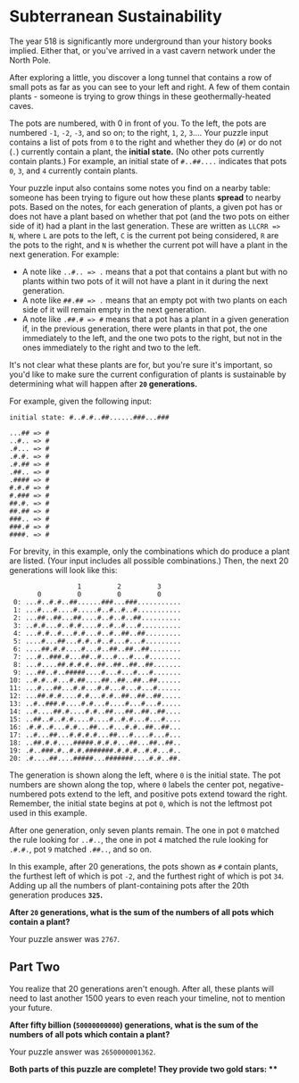# Subterranean Sustainability 
The year 518 is significantly more underground than your history books implied. Either that, or 
you've arrived in a vast cavern network under the North Pole.

After exploring a little, you discover a long tunnel that contains a row of small pots as far as 
you can see to your left and right. A few of them contain plants - someone is trying to grow things 
in these geothermally-heated caves.

The pots are numbered, with 0 in front of you. To the left, the pots are numbered `-1`, `-2`, `-3`, 
and so on; to the right, `1`, `2`, `3`.... Your puzzle input contains a list of pots from `0` to the 
right and whether they do (`#`) or do not (`.`) currently contain a plant, the __initial state.__ 
(No other pots currently contain plants.) For example, an initial state of `#..##....` indicates that 
pots `0`, `3`, and `4` currently contain plants.

Your puzzle input also contains some notes you find on a nearby table: someone has been trying to 
figure out how these plants __spread__ to nearby pots. Based on the notes, for each generation of 
plants, a given pot has or does not have a plant based on whether that pot (and the two pots on 
either side of it) had a plant in the last generation. These are written as `LLCRR => N`, where `L` 
are pots to the left, `C` is the current pot being considered, `R` are the pots to the right, and `N` 
is whether the current pot will have a plant in the next generation. For example:

 - A note like `..#.. => .` means that a pot that contains a plant but with no plants within two pots 
 of it will not have a plant in it during the next generation.
 - A note like `##.## => .` means that an empty pot with two plants on each side of it will remain 
 empty in the next generation.
 - A note like `.##.# => #` means that a pot has a plant in a given generation if, in the previous 
 generation, there were plants in that pot, the one immediately to the left, and the one two pots to 
 the right, but not in the ones immediately to the right and two to the left.

It's not clear what these plants are for, but you're sure it's important, so you'd like to make sure 
the current configuration of plants is sustainable by determining what will happen after 
__`20` generations.__

For example, given the following input:

```
initial state: #..#.#..##......###...###

...## => #
..#.. => #
.#... => #
.#.#. => #
.#.## => #
.##.. => #
.#### => #
#.#.# => #
#.### => #
##.#. => #
##.## => #
###.. => #
###.# => #
####. => #
```

For brevity, in this example, only the combinations which do produce a plant are listed. (Your input includes all possible combinations.) Then, the next 20 generations will look like this:

```
                 1         2         3     
       0         0         0         0     
 0: ...#..#.#..##......###...###...........
 1: ...#...#....#.....#..#..#..#...........
 2: ...##..##...##....#..#..#..##..........
 3: ..#.#...#..#.#....#..#..#...#..........
 4: ...#.#..#...#.#...#..#..##..##.........
 5: ....#...##...#.#..#..#...#...#.........
 6: ....##.#.#....#...#..##..##..##........
 7: ...#..###.#...##..#...#...#...#........
 8: ...#....##.#.#.#..##..##..##..##.......
 9: ...##..#..#####....#...#...#...#.......
10: ..#.#..#...#.##....##..##..##..##......
11: ...#...##...#.#...#.#...#...#...#......
12: ...##.#.#....#.#...#.#..##..##..##.....
13: ..#..###.#....#.#...#....#...#...#.....
14: ..#....##.#....#.#..##...##..##..##....
15: ..##..#..#.#....#....#..#.#...#...#....
16: .#.#..#...#.#...##...#...#.#..##..##...
17: ..#...##...#.#.#.#...##...#....#...#...
18: ..##.#.#....#####.#.#.#...##...##..##..
19: .#..###.#..#.#.#######.#.#.#..#.#...#..
20: .#....##....#####...#######....#.#..##.
```

The generation is shown along the left, where `0` is the initial state. The pot numbers are shown 
along the top, where `0` labels the center pot, negative-numbered pots extend to the left, and 
positive pots extend toward the right. Remember, the initial state begins at pot `0`, which is not 
the leftmost pot used in this example.

After one generation, only seven plants remain. The one in pot `0` matched the rule looking for 
`..#..`, the one in pot `4` matched the rule looking for `.#.#.`, pot `9` matched `.##..`, and so 
on.

In this example, after 20 generations, the pots shown as `#` contain plants, the furthest left of 
which is pot `-2`, and the furthest right of which is pot `34`. Adding up all the numbers of 
plant-containing pots after the 20th generation produces __`325`.__

__After `20` generations, what is the sum of the numbers of all pots which contain a plant?__

Your puzzle answer was `2767`.

## Part Two 
You realize that 20 generations aren't enough. After all, these plants will need to last another 
1500 years to even reach your timeline, not to mention your future.

__After fifty billion (`50000000000`) generations, what is the sum of the numbers of all pots which 
contain a plant?__

Your puzzle answer was `2650000001362`.

__Both parts of this puzzle are complete! They provide two gold stars: \*\*__